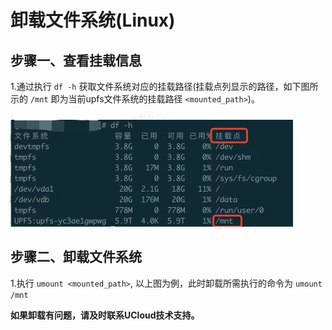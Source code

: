 # 卸载文件系统(Linux)

## 步骤一、查看挂载信息

1.通过执行 ```df -h``` 获取文件系统对应的挂载路径(挂载点列显示的路径，如下图所示的 ```/mnt``` 即为当前upfs文件系统的挂载路径 ```<mounted_path>```)。

   ![](/images/upfs_guide/linux_umount1.png)

## 步骤二、卸载文件系统

1.执行 ```umount <mounted_path>```, 以上图为例，此时卸载所需执行的命令为 ```umount /mnt```




**如果卸载有问题，请及时联系UCloud技术支持。**